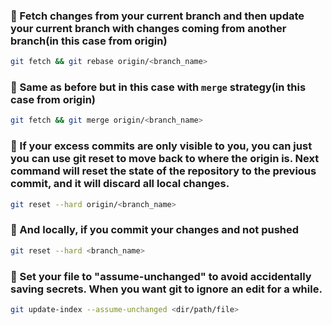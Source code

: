 ### 🔀 Fetch changes from your current branch and then update your current branch with changes coming from another branch(in this case from origin)

```sh
git fetch && git rebase origin/<branch_name>
```

### 🔀 Same as before but in this case with `merge` strategy(in this case from origin)
```sh
git fetch && git merge origin/<branch_name>
```

### 🔀 If your excess commits are only visible to you, you can just you can use git reset to move back to where the origin is. Next command will reset the state of the repository to the previous commit, and it will discard all local changes.

```sh
git reset --hard origin/<branch_name>
```

### 🔀 And locally, if you commit your changes and not pushed

```sh
git reset --hard <branch_name>
```

### 🔀 Set your file to "assume-unchanged" to avoid accidentally saving secrets. When you want git to ignore an edit for a while.

```sh
git update-index --assume-unchanged <dir/path/file>
```